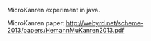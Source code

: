 MicroKanren experiment in java.

MicroKanren paper: http://webyrd.net/scheme-2013/papers/HemannMuKanren2013.pdf
